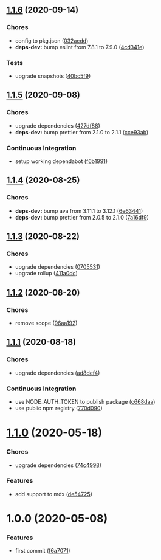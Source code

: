 ## [1.1.6](https://github.com/sergioramos/remark-oembed/compare/v1.1.5...v1.1.6) (2020-09-14)

### Chores

- config to pkg.json ([032acdd](https://github.com/sergioramos/remark-oembed/commit/032acddb7aadb913d35c946dcbaf9b526d9d5c1f))
- **deps-dev:** bump eslint from 7.8.1 to 7.9.0 ([4cd341e](https://github.com/sergioramos/remark-oembed/commit/4cd341e0015e8260e978888f1fe7a0829edce09c))

### Tests

- upgrade snapshots ([40bc5f9](https://github.com/sergioramos/remark-oembed/commit/40bc5f9f91e25cb97661405a1dfde99fdafd31c6))

## [1.1.5](https://github.com/sergioramos/remark-oembed/compare/v1.1.4...v1.1.5) (2020-09-08)

### Chores

- upgrade dependencies ([427df88](https://github.com/sergioramos/remark-oembed/commit/427df88b3373bfdc798d2499ffe3ec71861ea206))
- **deps-dev:** bump prettier from 2.1.0 to 2.1.1 ([cce93ab](https://github.com/sergioramos/remark-oembed/commit/cce93abcabb6ff79974ce77d4e67dfea57648964))

### Continuous Integration

- setup working dependabot ([f6b1991](https://github.com/sergioramos/remark-oembed/commit/f6b199179f2caf51cf775f2e9e8963fd90425a58))

## [1.1.4](https://github.com/sergioramos/remark-oembed/compare/v1.1.3...v1.1.4) (2020-08-25)

### Chores

- **deps-dev:** bump ava from 3.11.1 to 3.12.1 ([6e63441](https://github.com/sergioramos/remark-oembed/commit/6e6344124587f25f4705a3ffc6b89ebe223df8db))
- **deps-dev:** bump prettier from 2.0.5 to 2.1.0 ([7a16df9](https://github.com/sergioramos/remark-oembed/commit/7a16df96090cd85142e3f3dedb38cb01e649b70c))

## [1.1.3](https://github.com/sergioramos/remark-oembed/compare/v1.1.2...v1.1.3) (2020-08-22)

### Chores

- upgrade dependencies ([0705531](https://github.com/sergioramos/remark-oembed/commit/0705531db994ed2c9ff60a68f41a7a2c5e9ec94c))
- upgrade rollup ([411a0dc](https://github.com/sergioramos/remark-oembed/commit/411a0dc8e2b9b3326f3fe156db8dac205355d292))

## [1.1.2](https://github.com/sergioramos/remark-oembed/compare/v1.1.1...v1.1.2) (2020-08-20)

### Chores

- remove scope ([96aa192](https://github.com/sergioramos/remark-oembed/commit/96aa19295ab676d6bb82f8776b703fb06c47f6ab))

## [1.1.1](https://github.com/sergioramos/remark-oembed/compare/v1.1.0...v1.1.1) (2020-08-18)

### Chores

- upgrade dependencies ([ad8def4](https://github.com/sergioramos/remark-oembed/commit/ad8def461017166386e8df373a45587b1d2bc703))

### Continuous Integration

- use NODE_AUTH_TOKEN to publish package ([c668daa](https://github.com/sergioramos/remark-oembed/commit/c668daacad063e1a5614142e863e9c66b3973d34))
- use public npm registry ([770d090](https://github.com/sergioramos/remark-oembed/commit/770d090b43c7c081b43da545ca317e98829f9a43))

# [1.1.0](https://github.com/sergioramos/remark-oembed/compare/v1.0.0...v1.1.0) (2020-05-18)

### Chores

- upgrade dependencies ([74c4998](https://github.com/sergioramos/remark-oembed/commit/74c4998b40e7238542532f4263caa7f7194f4636))

### Features

- add support to mdx ([de54725](https://github.com/sergioramos/remark-oembed/commit/de54725987dc1cdf4e7425f1723cc2be08a54cb2))

# 1.0.0 (2020-05-08)

### Features

- first commit ([f6a7071](https://github.com/sergioramos/remark-oembed/commit/f6a70710c73f1714b27c0f2ea405cfc6bd69da43))
